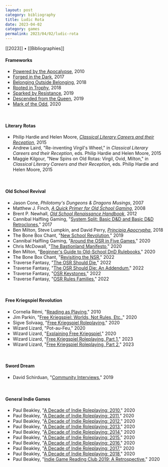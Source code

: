 ```yaml
---
layout: post
category: bibliography
title: Ludic Rota
date: 2023-04-02
category: games
permalink: 2023/04/02/ludic-rota
---
```


[[2023]] • [[Bibliographies]]

#### Frameworks

* [Powered by the Apocalypse](http://apocalypse-world.com/pbta/games/find), 2010
* [Forged in the Dark](https://bladesinthedark.com/forged-dark), 2017
* [Belonging Outside Belonging](https://buriedwithoutceremony.com/belonging), 2018
* [Rooted in Trophy](https://trophyrpg.com/system/), 2018
* [Sparked by Resistance](https://rowanrookanddecard.com/product/the-resistance-toolbox/), 2019
* [Descended from the Queen](https://forthequeengame.com/), 2019
* [Mark of the Odd](https://drive.google.com/drive/folders/1AxH25aVWJETisfWNrxCOAHyKE7OCVgS1), 2020

<br>


#### Literary Rotas

* Philip Hardie and Helen Moore, [*Classical Literary Careers and their Reception*](https://www.cambridge.org/ca/academic/subjects/classical-studies/classical-literature/classical-literary-careers-and-their-reception), 2015
* Andrew Laird, "Re-inventing Virgil's Wheel," in *Classical Literary Careers and their Reception*, eds. Philip Hardie and Helen Moore, 2015
* Maggie Kilgour, "New Spins on Old Rotas: Virgil, Ovid, Milton," in *Classical Literary Careers and their Reception*, eds. Philip Hardie and Helen Moore, 2015

<br>


#### Old School Revival

* Jason Cone, *Philotomy's Dungeons & Dragons Musings*, 2007
* Matthew J. Finch, [*A Quick Primer for Old School Gaming*](https://www.lulu.com/shop/matthew-finch/quick-primer-for-old-school-gaming/ebook/product-3159558.html), 2008
* Brent P. Newhall, [*Old School Renaissance Handbook*](https://www.drivethrurpg.com/product/109631/Old-School-Renaissance-Handbook), 2012
* Cannibal Halfling Gaming, "[System Split: Basic D&D and Basic D&D Retroclones](https://cannibalhalflinggaming.com/2017/10/25/system-split-basic-dd-and-basic-dd-retroclones/)," 2017
* Ben Milton, Steve Lumpkin, and David Perry, [*Principia Apocrypha*](https://lithyscaphe.blogspot.com/p/principia-apocrypha.html), 2018
* The Bone Box Chant, "[New School Revolution](https://boneboxchant.wordpress.com/2019/12/21/nsr/)," 2019
* Cannibal Halfling Gaming, "[Around the OSR in Five Games](https://cannibalhalflinggaming.com/2020/03/25/around-the-osr-in-five-games/)," 2020
* Chris McDowall, "[The Bastionland Manifesto](https://www.bastionland.com/2020/04/the-bastionland-manifesto.html)," 2020
* Ben Milton, "[Beginner's Guide to Old-School DnD Rulebooks](https://www.youtube.com/watch?v=JHQaed6GAHc)," 2020
* The Bone Box Chant, "[Revisiting the NSR](https://boneboxchant.wordpress.com/2022/05/04/revisiting-the-nsr/)," 2022
* Traverse Fantasy, "[The OSR Should Die](https://traversefantasy.blogspot.com/2022/06/the-osr-should-die.html)," 2022
* Traverse Fantasy, "[The OSR Should Die: An Addendum](https://traversefantasy.blogspot.com/2022/06/the-osr-should-die-addendum.html)," 2022
* Traverse Fantasy, "[OSR Keystones](https://traversefantasy.blogspot.com/p/keystone-readings.html)," 2022
* Traverse Fantasy, "[OSR Rules Families](https://traversefantasy.blogspot.com/2022/12/osr-rules-families.html)," 2022

<br>


#### Free Kriegspiel Revolution

* Cornelia Rémi, "[Reading as Playing](https://www.researchgate.net/publication/256496712_Reading_as_Playing_The_Cognitive_Challenge_of_the_Wimmelbook)," 2010
* Jim Parkin, "[Free Kriegspiel: Worlds, Not Rules, Etc.](https://d66kobolds.blogspot.com/2020/09/free-kriegsspiel-worlds-not-rules-etc.html)," 2020
* Sigve Solvaag, "[Free Kriegspiel Roleplaying](https://www.revenant-quill.com/p/free-kriegsspiel-roleplaying.html)," 2020
* Wizard Lizard, "Pot-au-Feu," 2020
* Wizard Lizard, "[Explaining Free Kriegspiel](https://undergroundadv.blogspot.com/2020/09/explaining-free-kriegsspiel-to-various.html)," 2020
* Wizard Lizard, "[Free Kriegspiel Roleplaying, Part 1](https://undergroundadv.blogspot.com/2023/01/free-kriegsspiel-roleplaying.html)," 2023
* Wizard Lizard, "[Free Kriegspiel Roleplaying, Part 2](https://undergroundadv.blogspot.com/2023/01/free-kriegsspiel-roleplaying-part-2-old.html)," 2023

<br>


#### Sword Dream

* David Schirduan, "[Community Interviews](https://www.technicalgrimoire.com/david/2019/06/sworddream)," 2019

<br>


#### General Indie Games

* Paul Beakley, "[A Decade of Indie Roleplaying: 2010](https://www.indiegamereadingclub.com/indie-game-reading-club/a-decade-of-indie-roleplaying-2010/)," 2020
* Paul Beakley, "[A Decade of Indie Roleplaying: 2011](https://www.indiegamereadingclub.com/indie-game-reading-club/a-decade-of-indie-roleplaying-2011/)," 2020
* Paul Beakley, "[A Decade of Indie Roleplaying: 2012](https://www.indiegamereadingclub.com/indie-game-reading-club/a-decade-of-indie-roleplaying-2012/)," 2020
* Paul Beakley, "[A Decade of Indie Roleplaying: 2013](https://www.indiegamereadingclub.com/indie-game-reading-club/a-decade-of-indie-roleplaying-2013/)," 2020
* Paul Beakley, "[A Decade of Indie Roleplaying: 2014](https://www.indiegamereadingclub.com/indie-game-reading-club/a-decade-of-indie-roleplaying-2014/)," 2020
* Paul Beakley, "[A Decade of Indie Roleplaying: 2015](https://www.indiegamereadingclub.com/indie-game-reading-club/a-decade-of-indie-roleplaying-2015/)," 2020
* Paul Beakley, "[A Decade of Indie Roleplaying: 2016](https://www.indiegamereadingclub.com/indie-game-reading-club/a-decade-of-indie-roleplaying-2016/)," 2020
* Paul Beakley, "[A Decade of Indie Roleplaying: 2017](https://www.indiegamereadingclub.com/indie-game-reading-club/a-decade-of-indie-roleplaying-2017/)," 2020
* Paul Beakley, "[A Decade of Indie Roleplaying: 2018](https://www.indiegamereadingclub.com/indie-game-reading-club/a-decade-of-indie-roleplaying-2018/)," 2020
* Paul Beakley, "[Indie Game Reading Club 2019: A Retrospective](https://www.indiegamereadingclub.com/indie-game-reading-club/indie-game-reading-club-2019-a-retrospective/)," 2020
